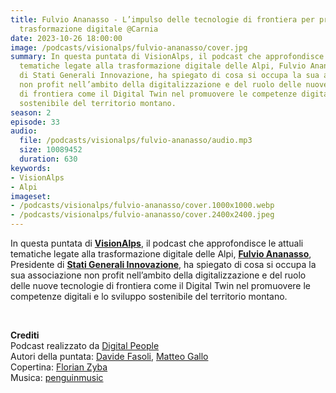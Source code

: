 ```yaml
---
title: Fulvio Ananasso - L’impulso delle tecnologie di frontiera per promuovere la
  trasformazione digitale @Carnia
date: 2023-10-26 18:00:00
image: /podcasts/visionalps/fulvio-ananasso/cover.jpg
summary: In questa puntata di VisionAlps, il podcast che approfondisce le attuali
  tematiche legate alla trasformazione digitale delle Alpi, Fulvio Ananasso, Presidente
  di Stati Generali Innovazione, ha spiegato di cosa si occupa la sua associazione
  non profit nell’ambito della digitalizzazione e del ruolo delle nuove tecnologie
  di frontiera come il Digital Twin nel promuovere le competenze digitali e lo sviluppo
  sostenibile del territorio montano.
season: 2
episode: 33
audio:
  file: /podcasts/visionalps/fulvio-ananasso/audio.mp3
  size: 10089452
  duration: 630
keywords:
- VisionAlps
- Alpi
imageset:
- /podcasts/visionalps/fulvio-ananasso/cover.1000x1000.webp
- /podcasts/visionalps/fulvio-ananasso/cover.2400x2400.jpeg
---
```


In questa puntata di **[VisionAlps](https://www.visionalps.com/)**, il podcast che approfondisce le attuali tematiche legate alla trasformazione digitale delle Alpi, **[Fulvio Ananasso](https://www.linkedin.com/in/fulvio-ananasso-483b4938/)**, Presidente di **[Stati Generali Innovazione](https://www.statigeneralinnovazione.it/)**, ha spiegato di cosa si occupa la sua associazione non profit nell’ambito della digitalizzazione e del ruolo delle nuove tecnologie di frontiera come il Digital Twin nel promuovere le competenze digitali e lo sviluppo sostenibile del territorio montano.

<br>

**Crediti**<br>
Podcast realizzato da [Digital People](https://w3id.org/digitalpeople)<br>
Autori della puntata: [Davide Fasoli](https://www.linkedin.com/in/davide-fasoli-2b3246179/), [Matteo Gallo](https://www.linkedin.com/in/matteo-gallo-4a5ab31a8/)<br>
Copertina: [Florian Zyba](https://www.linkedin.com/in/florian-zyba/)<br>
Musica: [penguinmusic](https://pixabay.com/users/penguinmusic-24940186/)